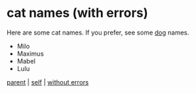 # cat names (with errors)

Here are some cat names. If you prefer, see some [dog](../dogs/dog-names.md) names.

- Milo
- Maximus
- Mabel
- Lulu

[parent](./readme.md) | [self](catty-names.md) | [without errors](cat-names.md)